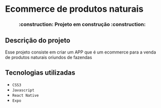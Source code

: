 # Ecommerce de produtos naturais

<h3 align="center"> 
    :construction:  Projeto em construção  :construction:
</h3>

## Descrição do projeto
<p>Esse projeto consiste em criar um APP que é um ecommerce para a venda de produtos naturais oriundos de fazendas</p>


## Tecnologias utilizadas
- ``CSS3``
- ``Javascript``
- ``React Native``
- ``Expo``
